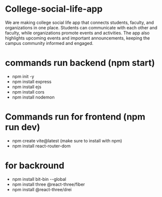# College-social-life-app
We are making college social life app that connects students, faculty, and organizations in one place. Students can communicate with each other and faculty, while organizations promote events and activities. The app also highlights upcoming events and important announcements, keeping the campus community informed and engaged.

# commands run backend (npm start)
- npm init -y
- npm install express
- npm install ejs
- npm install cors
- npm install nodemon

# Commands run for frontend (npm run dev)
- npm create vite@latest (make sure to install with npm)
- npm install react-router-dom

# for backround
- npm install bit-bin --global
- npm install three @react-three/fiber
- npm install @react-three/drei




